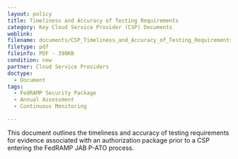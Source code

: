 ```yaml
---
layout: policy   
title: Timeliness and Accuracy of Testing Requirements
category: Key Cloud Service Provider (CSP) Documents
weblink:
filename: documents/CSP_Timeliness_and_Accuracy_of_Testing_Requirements.pdf
filetype: pdf
fileinfo: PDF - 390KB
condition: new
partner: Cloud Service Providers
doctype:
  - Document
tags:
  - FedRAMP Security Package
  - Annual Assessment
  - Continuous Monitoring

---
```

This document outlines the timeliness and accuracy of testing requirements for evidence associated with an authorization package prior to a CSP entering the FedRAMP JAB P-ATO process.
